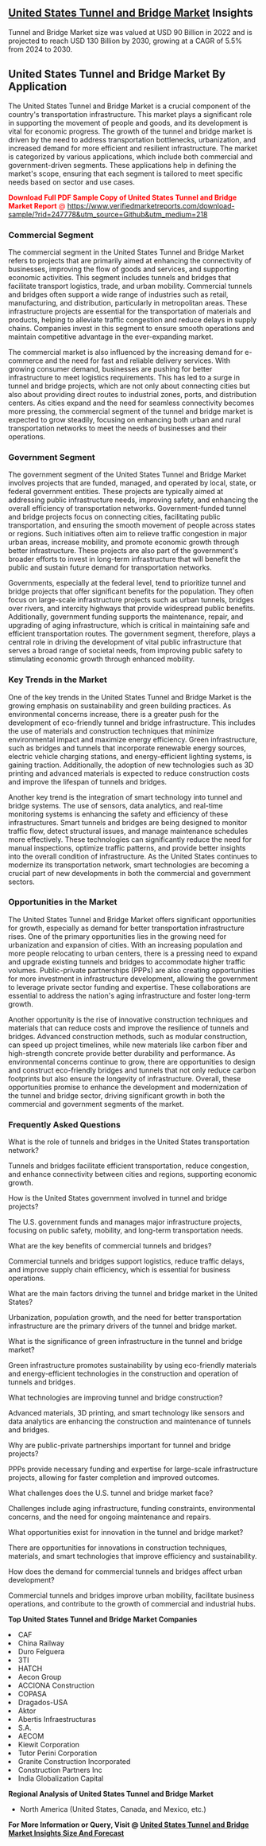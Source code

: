 <h2><a href="https://www.verifiedmarketreports.com/download-sample/?rid=247778&amp;utm_source=Github&amp;utm_medium=218" target="_blank">United States Tunnel and Bridge Market</a> Insights</h2><p>Tunnel and Bridge Market size was valued at USD 90 Billion in 2022 and is projected to reach USD 130 Billion by 2030, growing at a CAGR of 5.5% from 2024 to 2030.</p><p><div> <h2>United States Tunnel and Bridge Market By Application</h2> <p>The United States Tunnel and Bridge Market is a crucial component of the country's transportation infrastructure. This market plays a significant role in supporting the movement of people and goods, and its development is vital for economic progress. The growth of the tunnel and bridge market is driven by the need to address transportation bottlenecks, urbanization, and increased demand for more efficient and resilient infrastructure. The market is categorized by various applications, which include both commercial and government-driven segments. These applications help in defining the market's scope, ensuring that each segment is tailored to meet specific needs based on sector and use cases. </p> <p><p><span class=""><span style="color: #ff0000;"><strong>Download Full PDF Sample Copy of United States Tunnel and Bridge Market Report</strong> @ </span><a href="https://www.verifiedmarketreports.com/download-sample/?rid=247778&amp;utm_source=Github&amp;utm_medium=218" target="_blank">https://www.verifiedmarketreports.com/download-sample/?rid=247778&amp;utm_source=Github&amp;utm_medium=218</a></span></p></p> <h3>Commercial Segment</h3> <p>The commercial segment in the United States Tunnel and Bridge Market refers to projects that are primarily aimed at enhancing the connectivity of businesses, improving the flow of goods and services, and supporting economic activities. This segment includes tunnels and bridges that facilitate transport logistics, trade, and urban mobility. Commercial tunnels and bridges often support a wide range of industries such as retail, manufacturing, and distribution, particularly in metropolitan areas. These infrastructure projects are essential for the transportation of materials and products, helping to alleviate traffic congestion and reduce delays in supply chains. Companies invest in this segment to ensure smooth operations and maintain competitive advantage in the ever-expanding market.</p> <p>The commercial market is also influenced by the increasing demand for e-commerce and the need for fast and reliable delivery services. With growing consumer demand, businesses are pushing for better infrastructure to meet logistics requirements. This has led to a surge in tunnel and bridge projects, which are not only about connecting cities but also about providing direct routes to industrial zones, ports, and distribution centers. As cities expand and the need for seamless connectivity becomes more pressing, the commercial segment of the tunnel and bridge market is expected to grow steadily, focusing on enhancing both urban and rural transportation networks to meet the needs of businesses and their operations.</p> <h3>Government Segment</h3> <p>The government segment of the United States Tunnel and Bridge Market involves projects that are funded, managed, and operated by local, state, or federal government entities. These projects are typically aimed at addressing public infrastructure needs, improving safety, and enhancing the overall efficiency of transportation networks. Government-funded tunnel and bridge projects focus on connecting cities, facilitating public transportation, and ensuring the smooth movement of people across states or regions. Such initiatives often aim to relieve traffic congestion in major urban areas, increase mobility, and promote economic growth through better infrastructure. These projects are also part of the government's broader efforts to invest in long-term infrastructure that will benefit the public and sustain future demand for transportation networks.</p> <p>Governments, especially at the federal level, tend to prioritize tunnel and bridge projects that offer significant benefits for the population. They often focus on large-scale infrastructure projects such as urban tunnels, bridges over rivers, and intercity highways that provide widespread public benefits. Additionally, government funding supports the maintenance, repair, and upgrading of aging infrastructure, which is critical in maintaining safe and efficient transportation routes. The government segment, therefore, plays a central role in driving the development of vital public infrastructure that serves a broad range of societal needs, from improving public safety to stimulating economic growth through enhanced mobility.</p> <h3>Key Trends in the Market</h3> <p>One of the key trends in the United States Tunnel and Bridge Market is the growing emphasis on sustainability and green building practices. As environmental concerns increase, there is a greater push for the development of eco-friendly tunnel and bridge infrastructure. This includes the use of materials and construction techniques that minimize environmental impact and maximize energy efficiency. Green infrastructure, such as bridges and tunnels that incorporate renewable energy sources, electric vehicle charging stations, and energy-efficient lighting systems, is gaining traction. Additionally, the adoption of new technologies such as 3D printing and advanced materials is expected to reduce construction costs and improve the lifespan of tunnels and bridges.</p> <p>Another key trend is the integration of smart technology into tunnel and bridge systems. The use of sensors, data analytics, and real-time monitoring systems is enhancing the safety and efficiency of these infrastructures. Smart tunnels and bridges are being designed to monitor traffic flow, detect structural issues, and manage maintenance schedules more effectively. These technologies can significantly reduce the need for manual inspections, optimize traffic patterns, and provide better insights into the overall condition of infrastructure. As the United States continues to modernize its transportation network, smart technologies are becoming a crucial part of new developments in both the commercial and government sectors.</p> <h3>Opportunities in the Market</h3> <p>The United States Tunnel and Bridge Market offers significant opportunities for growth, especially as demand for better transportation infrastructure rises. One of the primary opportunities lies in the growing need for urbanization and expansion of cities. With an increasing population and more people relocating to urban centers, there is a pressing need to expand and upgrade existing tunnels and bridges to accommodate higher traffic volumes. Public-private partnerships (PPPs) are also creating opportunities for more investment in infrastructure development, allowing the government to leverage private sector funding and expertise. These collaborations are essential to address the nation's aging infrastructure and foster long-term growth.</p> <p>Another opportunity is the rise of innovative construction techniques and materials that can reduce costs and improve the resilience of tunnels and bridges. Advanced construction methods, such as modular construction, can speed up project timelines, while new materials like carbon fiber and high-strength concrete provide better durability and performance. As environmental concerns continue to grow, there are opportunities to design and construct eco-friendly bridges and tunnels that not only reduce carbon footprints but also ensure the longevity of infrastructure. Overall, these opportunities promise to enhance the development and modernization of the tunnel and bridge sector, driving significant growth in both the commercial and government segments of the market.</p> <h3>Frequently Asked Questions</h3> <p>What is the role of tunnels and bridges in the United States transportation network?</p> <p>Tunnels and bridges facilitate efficient transportation, reduce congestion, and enhance connectivity between cities and regions, supporting economic growth.</p> <p>How is the United States government involved in tunnel and bridge projects?</p> <p>The U.S. government funds and manages major infrastructure projects, focusing on public safety, mobility, and long-term transportation needs.</p> <p>What are the key benefits of commercial tunnels and bridges?</p> <p>Commercial tunnels and bridges support logistics, reduce traffic delays, and improve supply chain efficiency, which is essential for business operations.</p> <p>What are the main factors driving the tunnel and bridge market in the United States?</p> <p>Urbanization, population growth, and the need for better transportation infrastructure are the primary drivers of the tunnel and bridge market.</p> <p>What is the significance of green infrastructure in the tunnel and bridge market?</p> <p>Green infrastructure promotes sustainability by using eco-friendly materials and energy-efficient technologies in the construction and operation of tunnels and bridges.</p> <p>What technologies are improving tunnel and bridge construction?</p> <p>Advanced materials, 3D printing, and smart technology like sensors and data analytics are enhancing the construction and maintenance of tunnels and bridges.</p> <p>Why are public-private partnerships important for tunnel and bridge projects?</p> <p>PPPs provide necessary funding and expertise for large-scale infrastructure projects, allowing for faster completion and improved outcomes.</p> <p>What challenges does the U.S. tunnel and bridge market face?</p> <p>Challenges include aging infrastructure, funding constraints, environmental concerns, and the need for ongoing maintenance and repairs.</p> <p>What opportunities exist for innovation in the tunnel and bridge market?</p> <p>There are opportunities for innovations in construction techniques, materials, and smart technologies that improve efficiency and sustainability.</p> <p>How does the demand for commercial tunnels and bridges affect urban development?</p> <p>Commercial tunnels and bridges improve urban mobility, facilitate business operations, and contribute to the growth of commercial and industrial hubs.</p> </div></p><p><strong>Top United States Tunnel and Bridge Market Companies</strong></p><div data-test-id=""><p><li>CAF</li><li> China Railway</li><li> Duro Felguera</li><li> 3TI</li><li> HATCH</li><li> Aecon Group</li><li> ACCIONA Construction</li><li> COPASA</li><li> Dragados-USA</li><li> Aktor</li><li> Abertis Infraestructuras</li><li> S.A.</li><li> AECOM</li><li> Kiewit Corporation</li><li> Tutor Perini Corporation</li><li> Granite Construction Incorporated</li><li> Construction Partners Inc</li><li> India Globalization Capital</li></p><div><strong>Regional Analysis of&nbsp;United States Tunnel and Bridge Market</strong></div><ul><li dir="ltr"><p dir="ltr">North America&nbsp;(United States, Canada, and Mexico, etc.)</p></li></ul><p><strong>For More Information or Query, Visit @&nbsp;</strong><strong><a href="https://www.verifiedmarketreports.com/product/tunnel-and-bridge-market/?utm_source=Github&amp;utm_medium=218" target="_blank">United States Tunnel and Bridge Market Insights Size And Forecast</a></strong></p></div>
